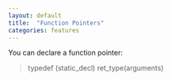 ```yaml
---
layout: default
title:  "Function Pointers"
categories: features
---
```


You can declare a function pointer:
> typedef (static_decl) ret_type(arguments)
